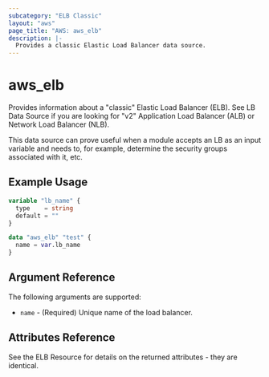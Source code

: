 ```yaml
---
subcategory: "ELB Classic"
layout: "aws"
page_title: "AWS: aws_elb"
description: |-
  Provides a classic Elastic Load Balancer data source.
---
```


# aws_elb

Provides information about a "classic" Elastic Load Balancer (ELB).
See LB Data Source if you are looking for "v2"
Application Load Balancer (ALB) or Network Load Balancer (NLB).

This data source can prove useful when a module accepts an LB as an input
variable and needs to, for example, determine the security groups associated
with it, etc.

## Example Usage

```terraform
variable "lb_name" {
  type    = string
  default = ""
}

data "aws_elb" "test" {
  name = var.lb_name
}
```

## Argument Reference

The following arguments are supported:

* `name` - (Required) Unique name of the load balancer.

## Attributes Reference

See the ELB Resource for details on the
returned attributes - they are identical.
